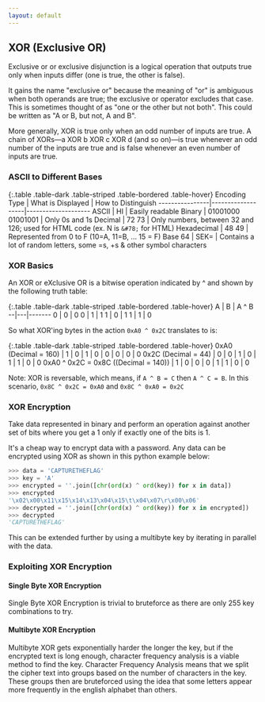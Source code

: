 ```yaml
---
layout: default
---
```


## XOR (Exclusive OR)

Exclusive or or exclusive disjunction is a logical operation that outputs true only when inputs differ (one is true, the other is false).

It gains the name "exclusive or" because the meaning of "or" is ambiguous when both operands are true; the exclusive or operator excludes that case. This is sometimes thought of as "one or the other but not both". This could be written as "A or B, but not, A and B".

More generally, XOR is true only when an odd number of inputs are true. A chain of XORs—a XOR b XOR c XOR d (and so on)—is true whenever an odd number of the inputs are true and is false whenever an even number of inputs are true.

### ASCII to Different Bases

{:.table .table-dark .table-striped .table-bordered .table-hover}
Encoding Type   | What is Displayed | How to Distinguish
----------------|-------------------|--------------------
ASCII           | HI                | Easily readable
Binary          | 01001000 01001001 | Only 0s and 1s
Decimal         | 72 73             | Only numbers, between 32 and 126; used for HTML code (ex. N is `&#78;` for HTML)
Hexadecimal     | 48 49             | Represented from 0 to F (10=A, 11=B, ... 15 = F)
Base 64         | SEK=              | Contains a lot of random letters, some =s, +s & other symbol characters

### XOR Basics

An XOR or eXclusive OR is a bitwise operation indicated by ^ and shown by the following truth table:

{:.table .table-dark .table-striped .table-bordered .table-hover}
A | B | A ^ B
--|---|-------
0 | 0 | 0
0 | 1 | 1
1 | 0 | 1
1 | 1 | 0

So what XOR'ing bytes in the action `0xA0 ^ 0x2C` translates to is:

{:.table .table-dark .table-striped .table-bordered .table-hover}
0xA0 (Decimal = 160) | 1 | 0 | 1 | 0 | 0 | 0 | 0 | 0
0x2C (Decimal = 44) | 0 | 0 | 1 | 0 | 1 | 1 | 0 | 0
0xA0 ^ 0x2C =  0x8C ((Decimal = 140)) | 1 | 0 | 0 | 0 | 1 | 1 | 0 | 0

Note: XOR is reversable, which means, if `A ^ B = C` then  `A ^ C = B`. In this scenario, `0x8C ^ 0x2C = 0xA0` and `0x8C ^ 0xA0 = 0x2C`

### XOR Encryption

Take data represented in binary and perform an operation against another set of bits where  you get a 1 only if exactly one of the bits is 1.

It's a cheap way to encrypt data with a password.  Any data can be encrypted using XOR as shown in this python example below:

```python
>>> data = 'CAPTURETHEFLAG'
>>> key = 'A'
>>> encrypted = ''.join([chr(ord(x) ^ ord(key)) for x in data])
>>> encrypted
'\x02\x00\x11\x15\x14\x13\x04\x15\t\x04\x07\r\x00\x06'
>>> decrypted = ''.join([chr(ord(x) ^ ord(key)) for x in encrypted])
>>> decrypted
'CAPTURETHEFLAG'
```

This can be extended further by using a multibyte key by iterating in parallel with the data.

### Exploiting XOR Encryption

#### Single Byte XOR Encryption

Single Byte XOR Encryption is trivial to bruteforce as there are only 255 key combinations to try.

#### Multibyte XOR Encryption

Multibyte XOR gets exponentially harder the longer the key, but if the encrypted text is long enough, character frequency analysis is a viable method to find the key. Character Frequency Analysis means that we split the cipher text into groups based on the number of characters in the key. These groups then are bruteforced using the idea that some letters appear more frequently in the english alphabet than others.